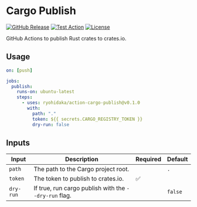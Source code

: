 # Cargo Publish

[![GitHub Release](https://img.shields.io/github/v/release/ryohidaka/action-cargo-publish)](https://github.com/ryohidaka/action-cargo-publish/releases/)
[![Test Action](https://github.com/ryohidaka/action-cargo-publish/actions/workflows/test.yml/badge.svg)](https://github.com/ryohidaka/action-cargo-publish/actions/workflows/test.yml)
[![License](https://img.shields.io/badge/license-MIT-blue.svg)](https://opensource.org/licenses/MIT)

GitHub Actions to publish Rust crates to crates.io.

## Usage

```yml
on: [push]

jobs:
  publish:
    runs-on: ubuntu-latest
    steps:
      - uses: ryohidaka/action-cargo-publish@v0.1.0
        with:
          path: "."
          token: ${{ secrets.CARGO_REGISTRY_TOKEN }}
          dry-run: false
```

## Inputs

| Input     | Description                                           | Required | Default |
| --------- | ----------------------------------------------------- | -------- | ------- |
| `path`    | The path to the Cargo project root.                   |          | `.`     |
| `token`   | The token to publish to crates.io.                    | ✅       |         |
| `dry-run` | If true, run cargo publish with the `--dry-run` flag. |          | `false` |
